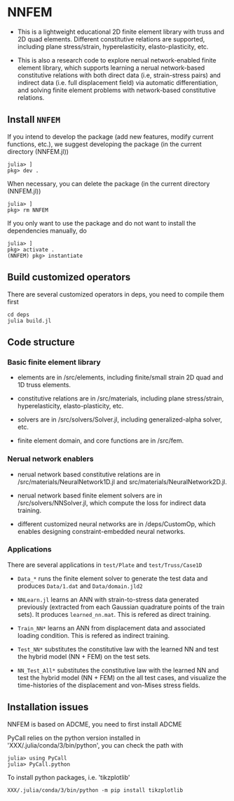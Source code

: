 # NNFEM

* This is a lightweight educational 2D finite element library with truss and 2D quad elements. Different constitutive relations are supported, including plane stress/strain, hyperelasticity, elasto-plasticity, etc. 

* This is also a research code to explore nerual network-enabled finite element library, which supports learning a nerual network-based constitutive relations with both direct data (i.e, strain-stress pairs) and indirect data (i.e. full displacement field) via automatic differentiation, and solving finite element problems with network-based constitutive relations.




## Install `NNFEM`

If you intend to develop the package (add new features, modify current functions, etc.), we suggest developing the package (in the current directory (NNFEM.jl))
```
julia> ]
pkg> dev .
```

When necessary, you can delete the package (in the current directory (NNFEM.jl))
```
julia> ]
pkg> rm NNFEM
```


If you only want to use the package and do not want to install the dependencies manually, do
```
julia> ]
pkg> activate .
(NNFEM) pkg> instantiate
```


## Build customized operators
There are several customized operators in deps, you need to compile them first
```
cd deps
julia build.jl
```




## Code structure

### Basic finite element library

* elements are in /src/elements, including finite/small strain 2D quad and 1D truss elements.

* constitutive relations are in /src/materials, including plane stress/strain, hyperelasticity, elasto-plasticity, etc.

* solvers are in /src/solvers/Solver.jl, including generalized-alpha solver, etc.

* finite element domain, and core functions are in /src/fem.

### Nerual network enablers 

* nerual network based constitutive relations are in /src/materials/NeuralNetwork1D.jl and src/materials/NeuralNetwork2D.jl.

* nerual network based finite element solvers are in /src/solvers/NNSolver.jl, which compute the loss for indirect data training.

* different customized neural networks are in /deps/CustomOp, which enables designing constraint-embedded neural networks.


### Applications


There are several applications in `test/Plate` and `test/Truss/Case1D`

* `Data_*` runs the finite element solver to generate the test data and produces `Data/1.dat` and `Data/domain.jld2` 

* `NNLearn.jl` learns an ANN with strain-to-stress data generated previously (extracted from each Gaussian quadrature points of the train sets). It produces `learned_nn.mat`. This is refered as direct training.

* `Train_NN*` learns an ANN from displacement data and associated loading condition. This is refered as indirect training.

* `Test_NN*` substitutes the constitutive law with the learned NN and test the hybrid model (NN + FEM) on the test sets.

* `NN_Test_All*` substitutes the constitutive law with the learned NN and test the hybrid model (NN + FEM) on the all test cases, and visualize the time-histories of the displacement and von-Mises stress fields.





## Installation issues


NNFEM is based on ADCME, you need to first install ADCME


PyCall relies on the python version installed in 'XXX/.julia/conda/3/bin/python', you can check the path with

```
julia> using PyCall
julia> PyCall.python
```
To install python packages, i.e. 'tikzplotlib'  
```
XXX/.julia/conda/3/bin/python -m pip install tikzplotlib
```


